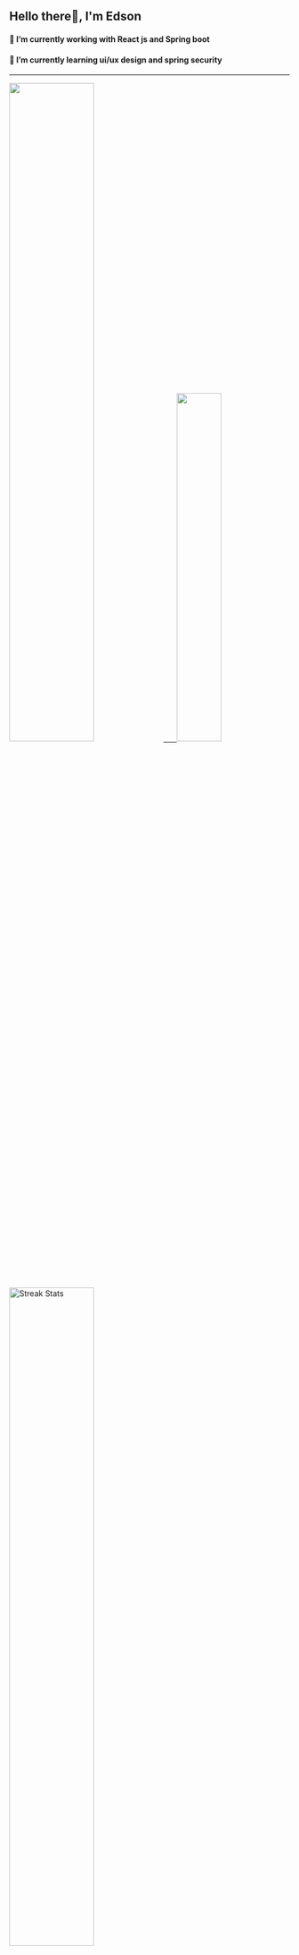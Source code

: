 
## Hello there👋, I'm Edson 

#### 🔭 I’m currently working with React js and Spring boot 
#### 🌱 I’m currently learning ui/ux design and spring security
---
    
  

 <p align="left">
  <a href="https://github.com/EdsonNhancale">
  <img width=55% src="https://github-readme-stats.vercel.app/api?username=EdsonNhancale&show_icons=true&theme=dracula&include_all_commits=true&count_private=true"/>&nbsp;&nbsp;&nbsp;&nbsp;&nbsp;
  <img  width=40% src="https://github-readme-stats.vercel.app/api/top-langs/?username=EdsonNhancale&layout=compact&langs_count=7&theme=dracula"/>
</p>

  <p align="left">
    <a href="https://github.com/EdsonNhancale"><img width=55% alt="Streak Stats" src="https://github-readme-streak-stats.herokuapp.com/?user=EdsonNhancale&theme=dracula"/></a>
   </p>

 
 <!--START_SECTION:waka-->

```txt
From: 16 November 2022 - To: 27 September 2023

Total Time: 618 hrs 22 mins

JavaScript        396 hrs 33 mins ████████████████░░░░░░░░░   64.13 %
TypeScript        136 hrs 37 mins █████▓░░░░░░░░░░░░░░░░░░░   22.09 %
JSON              20 hrs 10 mins  ▓░░░░░░░░░░░░░░░░░░░░░░░░   03.26 %
Dart              14 hrs 6 mins   ▓░░░░░░░░░░░░░░░░░░░░░░░░   02.28 %
Other             10 hrs 18 mins  ▒░░░░░░░░░░░░░░░░░░░░░░░░   01.67 %
```

<!--END_SECTION:waka-->

<div> 
  <a href="www.linkedin.com/in/edson-nhancale-7849781a6" target="_blank"><img src="https://img.shields.io/badge/-LinkedIn-%230077B5?style=for-the-badge&logo=linkedin&logoColor=white" target="_blank"></a> 

</div>

